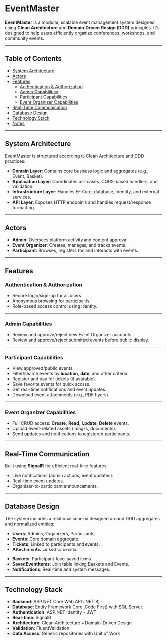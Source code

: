 # EventMaster

**EventMaster** is a modular, scalable event management system designed using **Clean Architecture** and **Domain-Driven Design (DDD)** principles. It's designed to help users efficiently organize conferences, workshops, and community events.

---

## Table of Contents

- [System Architecture](#system-architecture)
- [Actors](#actors)
- [Features](#features)
  - [Authentication & Authorization](#authentication--authorization)
  - [Admin Capabilities](#admin-capabilities)
  - [Participant Capabilities](#participant-capabilities)
  - [Event Organizer Capabilities](#event-organizer-capabilities)
- [Real-Time Communication](#real-time-communication)
- [Database Design](#database-design)
- [Technology Stack](#technology-stack)
- [Notes](#notes)

---

## System Architecture

EventMaster is structured according to Clean Architecture and DDD practices:

- **Domain Layer**: Contains core business logic and aggregates (e.g., Event, Basket).
- **Application Layer**: Coordinates use cases, CQRS-based handlers, and validation.
- **Infrastructure Layer**: Handles EF Core, database, identity, and external services.
- **API Layer**: Exposes HTTP endpoints and handles request/response formatting.

---

## Actors

- **Admin**: Oversees platform activity and content approval.
- **Event Organizer**: Creates, manages, and tracks events.
- **Participant**: Browses, registers for, and interacts with events.

---

## Features

### Authentication & Authorization

- Secure login/sign-up for all users.
- Anonymous browsing for participants.
- Role-based access control using Identity.

---

### Admin Capabilities

- Review and approve/reject new Event Organizer accounts.
- Review and approve/reject submitted events before public display.

---

### Participant Capabilities

- View approved/public events.
- Filter/search events by **location**, **date**, and other criteria.
- Register and pay for tickets (if available).
- Save favorite events for quick access.
- Get real-time notifications and event updates.
- Download event attachments (e.g., PDF flyers).

---

### Event Organizer Capabilities

- Full CRUD access: **Create**, **Read**, **Update**, **Delete** events.
- Upload event-related assets (images, documents).
- Send updates and notifications to registered participants.
<!-- - View participant registration statistics. -->

---

## Real-Time Communication

Built using **SignalR** for efficient real-time features:

- Live notifications (admin actions, event updates).
- Real-time event updates.
- Organizer-to-participant announcements.

---

## Database Design

The system includes a relational schema designed around DDD aggregates and normalized entities:

- **Users**: Admins, Organizers, Participants.
- **Events**: Core domain aggregate.
- **Tickets**: Linked to participants and events.
- **Attachments**: Linked to events.
<!-- - **Payments**: Secure transaction records. -->
- **Baskets**: Participant-level saved items.
- **SavedEventItems**: Join table linking Baskets and Events.
- **Notifications**: Real-time and system messages.

---

## Technology Stack

- **Backend**: ASP.NET Core Web API (.NET 8)
- **Database**: Entity Framework Core (Code First) with SQL Server.
- **Authentication**: ASP.NET Identity + JWT
- **Real-time**: SignalR
- **Architecture**: Clean Architecture + Domain-Driven Design
- **Validation**: FluentValidation
- **Data Access**: Generic repositories with Unit of Work

<!-- ---

## Notes

- Designed for extensibility: modular, testable, and future-proof.
- Fully decoupled architecture ensures flexibility in swapping implementations.
- Supports future enhancements like event feedback, user analytics, or email notifications. -->

